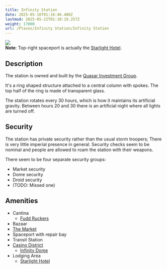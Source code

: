 ```yaml
---
title: Infinity Station
date: 2025-05-16T01:16:46.486Z
lastmod: 2025-05-22T01:10:19.257Z
weight: 17000
url: /Places/Infinity Station/Infinity Station
---
```

<img src="/ob/Images/Infinity%20Station%20Diagram.png">\
**Note**: Top-right spaceport is actually the [Starlight Hotel](../Starlight%20Hotel).

## Description

The station is owned and built by the [Quasar Investment Group](/Factions%20and%20Groups/Quasar%20Investment%20Group).

It's a ring shaped structure attached to a central column with spokes. The top half of the ring is made of transparent glass.

The station rotates every 30 hours, which is how it maintains its artificial gravity. Between hours 20 and 30 there is an artificial night where all lights are turned off.

## Security

The station has private security rather than the usual storm troopers; There is very little imperial presence in general. Security checks seem to be nominal and people are allowed to roam the station with their weapons.

There seem to be four separate security groups:

* Market security
* Dome security
* Droid security
* (TODO: Missed one)

## Amenities

* Cantina
  * [Fudd Ruckers](../Fudd%20Ruckers)
* Bazaar
* [The Market](../The%20Market)
* Spaceport with repair bay
* Transit Station
* [Casino District](../Casino%20District)
  * [Infinity Dome](../Infinity%20Dome)
* Lodging Area
  * [Starlight Hotel](../Starlight%20Hotel)
